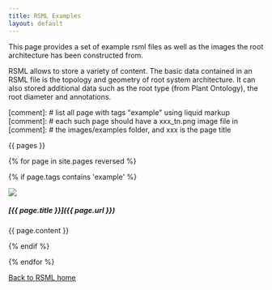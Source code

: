 ```yaml
---
title: RSML Examples
layout: default
---
```


This page provides a set of example rsml files as well as the images the root architecture has been constructed from.

RSML allows to store a variety of content. The basic data contained in an RSML file is the topology and geometry of root system architecture. It can also stored additional data such as the root type (from Plant Ontology), the root diameter and annotations.


[comment]: # list all page with tags "example" using liquid markup
[comment]: # each such page should have a xxx_tn.png image file in
[comment]: # the images/examples folder, and xxx is the page title


  {{ pages }}
  
  {% for page in site.pages reversed %}
  
  {% if page.tags contains 'example' %}
  
  <div class="example_block" markdown="1">
  
  <img src="/images/examples/{{ page.title }}_tn.png">
  
  <h5 markdown="1"> [{{ page.title }}]({{ page.url }}) </h5>
  
  {{ page.content }}
  
  </div>
  
  {% endif %}
  
  {% endfor %}

[Back to RSML home](index)